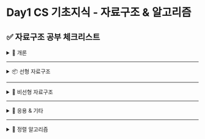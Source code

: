 # Day1 CS 기초지식 - 자료구조 & 알고리즘

## ✅ 자료구조 공부 체크리스트

<details>
<summary>📘 개론</summary>

- [ ] 자료구조란?
- [ ] 시간복잡도 (Big-O)

</details>

---

<details>
<summary>📦 선형 자료구조</summary>

- [ ] 배열 (Array)

<details>
<summary>🔗 연결리스트 (Linked List)</summary>

- [ ] 단일 연결 리스트 (Singly Linked List)
- [ ] 이중 연결 리스트 (Doubly Linked List)
- [ ] 원형 연결 리스트 (Circular Linked List)

</details>

- [ ] 스택 (Stack)

<details>
<summary>🧾 큐 (Queue)</summary>

- [ ] 일반 큐
- [ ] 원형 큐
- [ ] 우선순위 큐 (Priority Queue)

</details>

- [ ] 덱 (Deque)

</details>

---

<details>
<summary>🌲 비선형 자료구조</summary>

<details>
<summary>🌳 트리 (Tree)</summary>

- [ ] 이진 트리 (Binary Tree)

<details>
<summary>🔍 이진 탐색 트리 (BST)</summary>

- [ ] 삽입
- [ ] 삭제
- [ ] 탐색

</details>

<details>
<summary>⚖️ 균형 트리</summary>

- [ ] AVL 트리
- [ ] Red-Black Tree

</details>

</details>

<details>
<summary>🥇 힙 (Heap)</summary>

- [ ] 최대 힙 (Max Heap)
- [ ] 최소 힙 (Min Heap)

</details>

<details>
<summary>🔗 그래프 (Graph)</summary>

- [ ] DFS (깊이 우선 탐색)
- [ ] BFS (너비 우선 탐색)
- [ ] 인접 리스트 / 인접 행렬

</details>

- [ ] 트라이 (Trie)

</details>

---

<details>
<summary>🧠 응용 & 기타</summary>

- [ ] 해시 테이블 (HashMap / HashSet)
- [ ] 유니온 파인드 (Disjoint Set)
- [ ] 모노토닉 스택
- [ ] 슬라이딩 윈도우

</details>

---

<details>
<summary>🔁 정렬 알고리즘</summary>

- [ ] 버블 정렬 (Bubble Sort)
- [ ] 선택 정렬 (Selection Sort)
- [ ] 삽입 정렬 (Insertion Sort)
- [ ] 병합 정렬 (Merge Sort)
- [ ] 퀵 정렬 (Quick Sort)
- [ ] 힙 정렬 (Heap Sort)

</details>

